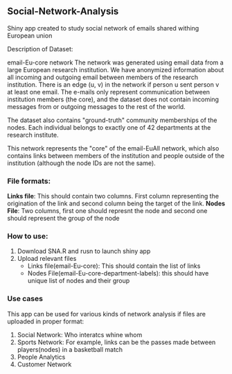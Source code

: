 ## Social-Network-Analysis

Shiny app created to study social network of emails shared withing European union

Description of Dataset:

email-Eu-core network
The network was generated using email data from a large European research institution. We have anonymized information about all incoming and outgoing email between members of the research institution. There is an edge (u, v) in the network if person u sent person v at least one email. The e-mails only represent communication between institution members (the core), and the dataset does not contain incoming messages from or outgoing messages to the rest of the world.

The dataset also contains "ground-truth" community memberships of the nodes. Each individual belongs to exactly one of 42 departments at the research institute. 

This network represents the "core" of the email-EuAll network, which also contains links between members of the institution and people outside of the institution (although the node IDs are not the same).

### File formats:
__Links file__: This should contain two columns. First column representing the origination of the link and second column being the target of the link.
__Nodes File__: Two columns, first one should represnt the node and second one should represent the group of the node 

### How to use:
1) Download SNA.R and rusn to launch shiny app
2) Upload relevant files
    - Links file(email-Eu-core): This should contain the list of links
    - Nodes File(email-Eu-core-department-labels): this should have unique list of nodes and their group

### Use cases
This app can be used for various kinds of network analysis if files are uploaded in proper format:
1) Social Network: Who interatcs whine whom
2) Sports Network: For example, links can be the passes made between players(nodes) in a basketball match
3) People Analytics
4) Customer Network
